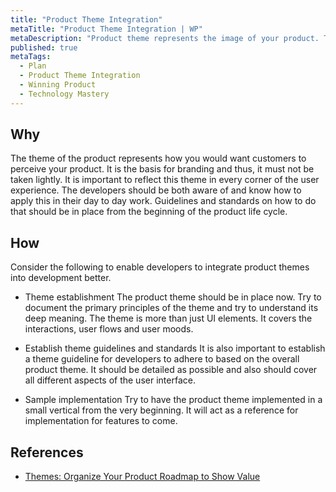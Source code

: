```yaml
---
title: "Product Theme Integration"
metaTitle: "Product Theme Integration | WP"
metaDescription: "Product theme represents the image of your product. This action focuses on integrating the previously set product theme, visual element library to code with specific guidelines for developers."
published: true
metaTags:
  - Plan
  - Product Theme Integration
  - Winning Product
  - Technology Mastery
---
```



## Why
The theme of the product represents how you would want customers to perceive your product. It is the basis for branding and thus, it must not be taken lightly. It is important to reflect this theme in every corner of the user experience. The developers should be both aware of and know how to apply this in their day to day work. Guidelines and standards on how to do that should be in place from the beginning of the product life cycle.


## How
Consider the following to enable developers to integrate product themes into development better.

- Theme establishment
The product theme should be in place now. Try to document the primary principles of the theme and try to understand its deep meaning. The theme is more than just UI elements. It covers the interactions, user flows and user moods. 

- Establish theme guidelines and standards
It is also important to establish a theme guideline for developers to adhere to based on the overall product theme. It should be detailed as possible and also should cover all different aspects of the user interface.

- Sample implementation
Try to have the product theme implemented in a small vertical from the very beginning. It will act as a reference for implementation for features to come.


## References
- [Themes: Organize Your Product Roadmap to Show Value](https://www.productplan.com/thinking-themes-organize-product-roadmap-show-customer-value/)
